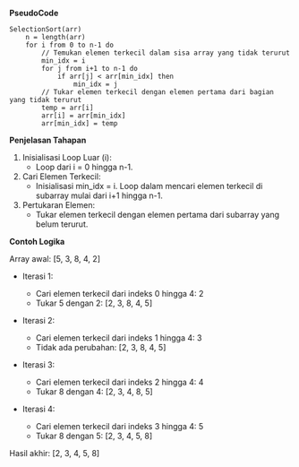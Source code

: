 **PseudoCode**

~~~
SelectionSort(arr)
    n = length(arr)
    for i from 0 to n-1 do
        // Temukan elemen terkecil dalam sisa array yang tidak terurut
        min_idx = i
        for j from i+1 to n-1 do
            if arr[j] < arr[min_idx] then
                min_idx = j
        // Tukar elemen terkecil dengan elemen pertama dari bagian yang tidak terurut
        temp = arr[i]
        arr[i] = arr[min_idx]
        arr[min_idx] = temp
~~~

**Penjelasan Tahapan**

1. Inisialisasi Loop Luar (i):
   - Loop dari i = 0 hingga n-1.
2. Cari Elemen Terkecil:
   - Inisialisasi min_idx = i. Loop dalam mencari elemen terkecil di subarray mulai dari i+1 hingga n-1.
3. Pertukaran Elemen:
   - Tukar elemen terkecil dengan elemen pertama dari subarray yang belum terurut.

**Contoh Logika**

Array awal: [5, 3, 8, 4, 2]

- Iterasi 1:
  - Cari elemen terkecil dari indeks 0 hingga 4: 2
  - Tukar 5 dengan 2: [2, 3, 8, 4, 5]

- Iterasi 2:
  - Cari elemen terkecil dari indeks 1 hingga 4: 3
  - Tidak ada perubahan: [2, 3, 8, 4, 5]

- Iterasi 3:
  - Cari elemen terkecil dari indeks 2 hingga 4: 4
  - Tukar 8 dengan 4: [2, 3, 4, 8, 5]

- Iterasi 4:
  - Cari elemen terkecil dari indeks 3 hingga 4: 5
  - Tukar 8 dengan 5: [2, 3, 4, 5, 8]

Hasil akhir: [2, 3, 4, 5, 8]
